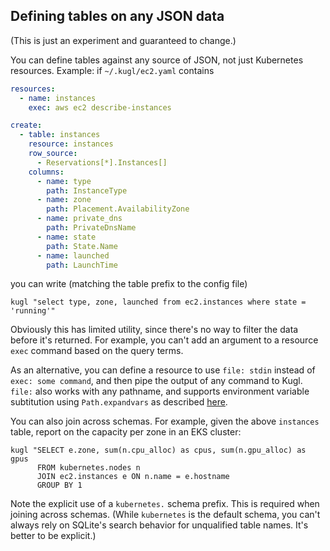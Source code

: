 ## Defining tables on any JSON data

(This is just an experiment and guaranteed to change.)

You can define tables against any source of JSON, not just Kubernetes resources. 
Example: if `~/.kugl/ec2.yaml` contains

```yaml
resources:
  - name: instances
    exec: aws ec2 describe-instances

create:
  - table: instances
    resource: instances
    row_source:
      - Reservations[*].Instances[]
    columns:
      - name: type
        path: InstanceType
      - name: zone
        path: Placement.AvailabilityZone
      - name: private_dns
        path: PrivateDnsName
      - name: state
        path: State.Name
      - name: launched
        path: LaunchTime
```

you can write (matching the table prefix to the config file)

```shell
kugl "select type, zone, launched from ec2.instances where state = 'running'"
```

Obviously this has limited utility, since there's no way to filter the data before it's returned.
For example, you can't add an argument to a resource `exec` command based on the query terms.

As an alternative, you can define a resource to use `file: stdin` instead of `exec: some command`,
and then pipe the output of any command to Kugl.  `file:` also works with any pathname, and supports
environment variable subtitution using `Path.expandvars` as described
[here](https://docs.python.org/id/3.5/library/os.path.html#os.path.expandvars).

You can also join across schemas.  For example, given the above `instances` table, report on the
capacity per zone in an EKS cluster:

```shell
kugl "SELECT e.zone, sum(n.cpu_alloc) as cpus, sum(n.gpu_alloc) as gpus
      FROM kubernetes.nodes n
      JOIN ec2.instances e ON n.name = e.hostname
      GROUP BY 1
```

Note the explicit use of a `kubernetes.` schema prefix.  This is required when joining across schemas.
(While `kubernetes` is the default schema, you can't always rely on SQLite's search behavior for
unqualified table names.  It's better to be explicit.)